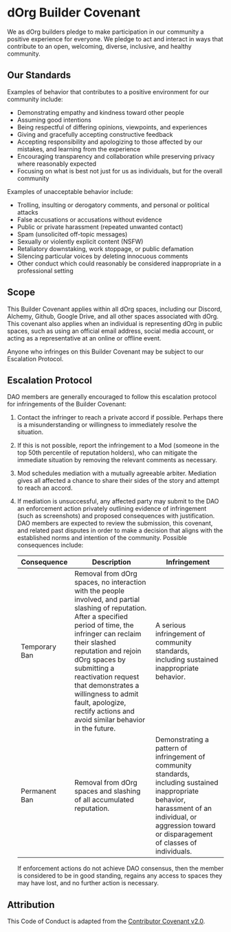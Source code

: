 # dOrg Builder Covenant

We as dOrg builders pledge to make participation in our community a positive experience for everyone. We pledge to act and interact in ways that contribute to an open, welcoming, diverse, inclusive, and healthy community.

## Our Standards

Examples of behavior that contributes to a positive environment for our community include:

- Demonstrating empathy and kindness toward other people
- Assuming good intentions
- Being respectful of differing opinions, viewpoints, and experiences
- Giving and gracefully accepting constructive feedback
- Accepting responsibility and apologizing to those affected by our mistakes, and learning from the experience
- Encouraging transparency and collaboration while preserving privacy where reasonably expected
- Focusing on what is best not just for us as individuals, but for the overall community

Examples of unacceptable behavior include:

- Trolling, insulting or derogatory comments, and personal or political attacks
- False accusations or accusations without evidence
- Public or private harassment (repeated unwanted contact)
- Spam (unsolicited off-topic messages)
- Sexually or violently explicit content (NSFW)
- Retaliatory downstaking, work stoppage, or public defamation
- Silencing particular voices by deleting innocuous comments
- Other conduct which could reasonably be considered inappropriate in a professional setting


## Scope

This Builder Covenant applies within all dOrg spaces, including our Discord, Alchemy, Github, Google Drive, and all other spaces associated with dOrg. This covenant also applies when an individual is representing dOrg in public spaces, such as using an official email address, social media account, or acting as a representative at an online or offline event.

Anyone who infringes on this Builder Covenant may be subject to our Escalation Protocol.

## Escalation Protocol

DAO members are generally encouraged to follow this escalation protocol for infringements of the Builder Covenant:

1. Contact the infringer to reach a private accord if possible. Perhaps there is a misunderstanding or willingness to immediately resolve the situation.
2. If this is not possible, report the infringement to a Mod (someone in the top 50th percentile of reputation holders), who can mitigate the immediate situation by removing the relevant comments as necessary.
4. Mod schedules mediation with a mutually agreeable arbiter. Mediation gives all affected a chance to share their sides of the story and attempt to reach an accord.
5. If mediation is unsuccessful, any affected party may submit to the DAO an enforcement action privately outlining evidence of infringement (such as screenshots) and proposed consequences with justification. DAO members are expected to review the submission, this covenant, and related past disputes in order to make a decision that aligns with the established norms and intention of the community. Possible consequences include:

    | Consequence | Description | Infringement |
    |-|-|-|
    | Temporary Ban | Removal from dOrg spaces, no interaction with the people involved, and partial slashing of reputation. After a specified period of time, the infringer can reclaim their slashed reputation and rejoin dOrg spaces by submitting a reactivation request that demonstrates a willingness to admit fault, apologize, rectify actions and avoid similar behavior in the future. | A serious infringement of community standards, including sustained inappropriate behavior. |
    | Permanent Ban | Removal from dOrg spaces and slashing of all accumulated reputation. | Demonstrating a pattern of infringement of community standards, including sustained inappropriate behavior, harassment of an individual, or aggression toward or disparagement of classes of individuals. |
    
    If enforcement actions do not achieve DAO consensus, then the member is considered to be in good standing, regains any access to spaces they may have lost, and no further action is necessary.

## Attribution
This Code of Conduct is adapted from the [Contributor Covenant v2.0](http://contributor-covenant.org/version/2/0/code_of_conduct).
